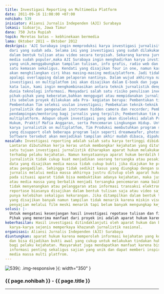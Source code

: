```yaml
---
title: Investigasi Reporting on Multimedia Platform
date: 2011-09-16 11:08:00 +07:00
nohibah: 539
inisiator: Aliansi Jurnalis Independen (AJI) Surabaya
lokasi: Sidoarjo, Jawa Timur
dana: 750 Juta Rupiah
topik: Meretas batas – kebhinekaan bermedia
lama: Oktober 2011 – Oktober 2012
deskripsi: 'AJI Surabaya ingin memproduksi karya investigasi jurnalisitik yang berbeda
  dari yang sudah ada. Selama ini yang investigasi yang sudah dilakukan ditampilkan
  dalam bentuk tulisan atau video secara terpisah. Sekarang karena jurnalisme new
  media sudah populer,maka AJI Surabaya ingin menghadirkan karya invstigasi jurnalistik
  yang unik,menggabungkan tampilan tulisan, info grafis, radio web dan video dalam
  satu kemasan sekaligus. Kendati yang disajikan four in one, namun karya ini tidak
  akan menghilangkan ciri khas masing-masing media/platform. Jadi tidak akan ada pengulangan
  apalagi overlapping dalam pelaporan nantinya. Dalam wujud akhirnya nanti, laporan
  investigasi on multiplatfom ini akan disajikan dalam E-book dan juga website. Dengan
  kata lain, kami ingin mengkombinasikan antara teknik jurnalistik dengan kemajuan
  dunia teknologi informasi. Menyadari salah satu risiko penulisan investigasi ada
  pihak-pihak yang keberatan,bahkan menggugat atau mempidanakan jurnalis. Oleh karena
  itu sebelum proyek dilakukan ada Pra- kegiatan berupa: Pembentukan tim advokasi;
  Pembentukan Tim seleksi usulan investigasi; Pembekalan teknik-teknik investigasi
  jurnalistik dan pengenalan instrumen hidden camera dan recorder; Pembentukan tim
  pendampingan/mentoring bagi jurnalis yang terpilih; Pembentukan tim produksi media
  multiplatform. Adapun obyek investigasi yang akan diseleksi adalah Praktik Mafia
  Hukum, Praktif Mafia Anggaran, serta Pencemaran Lingkungan Hidup. Untuk membuat
  karya jurnalistik on multiplatfom, Tim Produksi membutuhkan program software macromediaflash
  yang disupport oleh beberapa program lain seperti dreamweafer, photoshop serta primiere.
  Software tersebut akan menjadikan tampilan akhir mudah dibaca, dipahami dan atraktif.'
masalah: Investigasi reporting adalah salah satu karya tertinggi dibidang jurnalistik.
  Lantaran dibutuhkan kerja keras untuk membongkar kejahatan yang ditutupi. Salah
  satu tujuan investigasi jurnalistik diharapkan aparat hukum melakukan tindakan tegas
  terhadap pelaku kejahatan. Namun kenyataannya aparat hukum berdalih karya investigasi
  jurnalistik tidak cukup kuat menjadikan seorang tersangka atau pesakitan. Faktornya
  data yang disajikan media massa tidak cukup bukti jika diajukan ke proses penyidikan
  atau pengadilan. Sehingga tidak sedikit kasus yang diungkap dengan susah payah oleh
  jurnalis melalui media massa akhirnya justru ditutup oleh aparat hukum.  Celakanya,
  pada situasi aparat tidak bisa membuktikan adanya kejahatan, maka justru penulis
  atau media massa yang berbalik menjadi tersangka pencemaran nama baik, perbuatan
  tidak menyenangkan atau pelanggaran atas informasi transaksi elektronik (ITE). Investigasi
  reportase biasanya disajikan dalam bentuk tulisan saja atau video saja. Masing-masing
  punya kelebihan sekaligus kekurangan. Jika ditampilkan dalam bentuk tulisan, informasi
  yang disajikan banyak namun tampilan tidak menarik karena miskin visualisasi. Sebaliknya,
  penyajian melalui film meski menarik tapi belum banyak mengungkap kejahatan konspirasi.
solusi: |-
  Untuk mengatasi kesenjangan hasil investigasi repotase tulisan dan film maka memproduksi investigasi reportase yang ditampilkan secara multiplatform sekaligus. Membekali jurnalis dengan instrumen berteknologi untuk melakukan pengambilan gambar atau suara secara tersembunyi dan kemudian dijadikan sebagai alat bukti menjerat pelaku kejaahtan. Untuk mengantisipasi gugatan hukum oleh pihak-pihak yang merasa dirugikan atas karya investigasi jurnalistik itu maka dibentuk tim advokasi dan mentor.
  Pihak yang menerima manfaat dari proyek ini adalah aparat hukum karena memperoleh informasi kejahatan yang komprehensif dan bisa dijadikan bukti awal yang cukup untuk melakukan tindakan hukyum yang tegas bagi pelaku kejahatan. Masyarakat juga mendapatkan manfaat karena bisa meikmati informasi penting sekaligus sajian yang unik dan dapat memberi inspirasi tentang media massa multi platfrom.
keberhasilan: Hasil investigasi ditindaklanjuti oleh aparat hukum dan bermunculan
  karya-karya sejenis memperkaya khazanah jurnalistik nasional.
organisasi: Aliansi Jurnalis Independen (AJI) Surabaya
diuntungkan: aparat hukum karena memperoleh informasi kejahatan yang komprehensif
  dan bisa dijadikan bukti awal yang cukup untuk melakukan tindakan hukyum yang tegas
  bagi pelaku kejahatan. Masyarakat juga mendapatkan manfaat karena bisa meikmati
  informasi penting sekaligus sajian yang unik dan dapat memberi inspirasi tentang
  media massa multi platfrom.
---
```


![539](/static/img/hibahcmb/539.png){: .img-responsive }{: width="350" }

### {{ page.nohibah }} - {{ page.title }}

---

